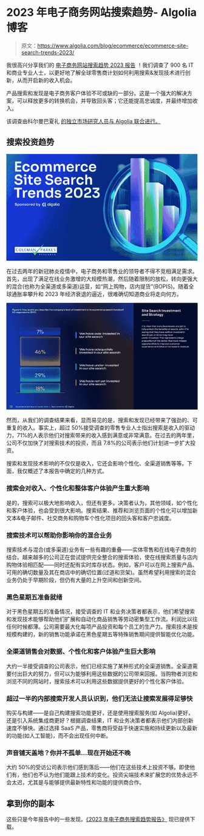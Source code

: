 # 2023 年电子商务网站搜索趋势- Algolia 博客

> 原文：<https://www.algolia.com/blog/ecommerce/ecommerce-site-search-trends-2023/>

我很高兴分享我们的 [电子商务网站搜索趋势 2023 报告](https://www.algolia.com/dg/ecommerce-site-search-trends-2023/p/1) ！我们调查了 900 名 IT 和商业专业人士，以更好地了解全球零售商计划如何利用搜索&发现技术进行创新，从而开启新的收入机会。

产品搜索和发现是电子商务客户体验不可或缺的一部分。这是一个强大的解决方案，可以释放更多的转换机会，并导致回头客；它还能提高忠诚度，并最终增加收入。

该调查由科尔曼巴夏礼 [的独立市场研究人员与 Algolia 联合进行。](https://colemanparkes.com/)

## [](#trends-in-search-investment)搜索投资趋势

[![ecommerce search trends report cover](img/0ea1b48220e67e35c441d3c4207cafea.png)](https://www.algolia.com/dg/ecommerce-site-search-trends-2023/p/1)

在过去两年的新冠肺炎疫情中，电子商务和零售业的领导者不得不竞相满足需求。首先，出现了满足在线业务激增的大规模热潮，然后随着限制的放松，转向更强大的混合(也称为全渠道或多渠道)运营，如“网上购物，店内提货”(BOPIS)。随着全球通胀率攀升和 2023 年经济衰退的逼近，很难确切知道商业将走向何方。

[![Ecommerce search trends strategy](img/db206cb4f0e3b37e89c7409b8852046f.png)](https://www.algolia.com/dg/ecommerce-site-search-trends-2023/p/1)

然而，从我们的调查结果来看，显而易见的是，搜索和发现已经带来了强劲的、可重复的收入。事实上，超过 50%接受调查的零售专业人士指出搜索是收入的驱动力，71%的人表示他们对搜索带来的收入感到满意或非常满意。在过去的两年里，公司不仅加快了对搜索技术的投资，而且 7.8%的公司表示他们计划进一步扩大投资。

搜索和发现技术影响的不仅仅是收入，它还会影响个性化、全渠道销售等等。下面，我仅概述了本报告中确定的几种方式。

### [](#search-can-have-a-big-impact-on-revenue-personalization-and-overall-customer-experience-too%c2%a0)搜索会对收入、个性化和整体客户体验产生重大影响

是的，搜索可以极大地影响收入，但还有更多。决策者认为，其他领域，如个性化和客户体验，也会受到很大影响。搜索结果、推荐和浏览页面的个性化可以增加新文本&电子邮件、社交商务和购物车个性化项目的回头客和客户忠诚度。

### [](#search-technologies-can-help-you-impact-your-hybrid-business)搜索技术可以帮助你影响你的混合业务

搜索技术与混合(或多渠道)业务有一些有趣的重叠——实体零售和在线电子商务的结合。越来越多的公司正在尝试提供完全整合的搜索体验，使在线搜索质量与店内购物体验相匹配——同时还配有实时库存状态。例如，客户可以在网上搜索产品、可用的确切数量及其在商店中的确切位置(过道和货架)。虽然希望利用搜索的混合业务仍处于早期阶段，但仍有大量的上升空间和创新空间。

### [](#black-friday-readiness%c2%a0)黑色星期五准备就绪

对于黑色星期五的准备情况，接受调查的 IT 和业务决策者都表示，他们希望搜索和发现技术能够帮助他们扩展和自动化商品销售等劳动密集型工作流。利润比以往任何时候都薄。公司需要最大化每项产品投资和每个员工的生产力。搜索技术是按规模构建的，新的销售功能承诺在黑色星期五等特殊销售期间提供智能优化功能。

### [](#omnichannel-selling-can-massively-impact-data-personalization-and-customer-experiences)全渠道销售会对数据、个性化和客户体验产生巨大影响

大约一半接受调查的公司表示，他们已经实施了某种形式的全渠道销售。全渠道需要付出巨大的努力，但可以为能够利用这些数据的公司带来回报。当购物者浏览和浏览不同的网站时，搜索技术可以利用这些数据提供更好的个性化客户体验。

### [](#more-than-half-of-those-developing-search-in-house-recognize-that-they-can%e2%80%99t-evolve-it-fast-enough)超过一半的内部搜索开发人员认识到，他们无法让搜索发展得足够快

购买与构建——是自己构建搜索功能更好，还是使用搜索服务(如 Algolia)更好，还是引入系统集成商更好？根据调查结果，IT 和业务决策者都表示他们内部创新速度不够快。通过选择 SaaS 产品，零售商将受益于快速实施和持续更新以及最新的功能(如人工智能)，而不会出现任何中断。

### [](#sound-overwhelming-you%e2%80%99re-not-alone%e2%80%a6-and-it%e2%80%99s-not-too-late-to-start)声音铺天盖地？你并不孤单…现在开始还不晚

大约 50%的受访公司表示他们感到落后——他们在这些技术上投资不够。即使他们有，他们也不认为他们能跟上技术的变化。投资尖端技术来扩展您的优势永远不会太迟，尤其是与能够提供最新特性和功能的提供商合作。

## [](#get-your-copy)拿到你的副本

这些只是今年报告中的一些发现。[《2023 年电子商务搜索趋势报告》](https://www.algolia.com/dg/ecommerce-site-search-trends-2023/) 现已提供下载。